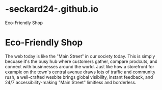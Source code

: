 # -seckard24-.github.io
<!DOCTYPE html>
<html lang="en">
<head> 
    <meta charset="UTF-8">
    <mete name="viewport" content="width=device-width, initial-scale=1"
    <title>Eco-Friendly Shop</title> 
</head>
<body>
  <h1>Eco-Friendly Shop</h1>
<P>
The web today is like the "Main Street" in our society today. This is simply becuase it's the busy hub where customers gather, compare prodcuts, and connect with businnesses around the world. Just like how a storefront for example on the town's central avenue draws lots of traffic and community rush, a well-crafted wesbite brings global visibility, instant feedback, and 24/7 accessibility-making "Main Street" limitless and borderless. 
  </P>
</body>
</html>
